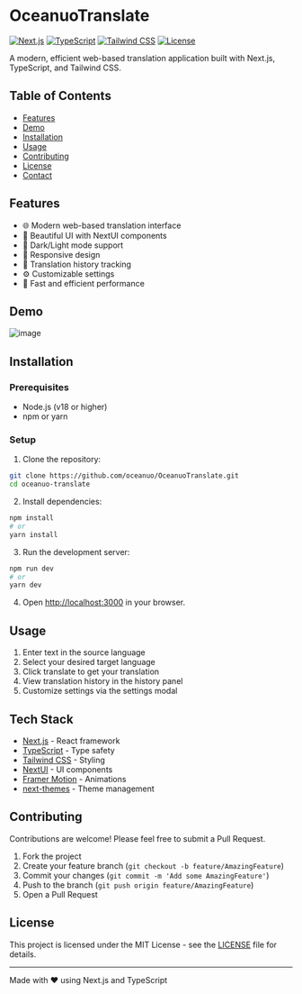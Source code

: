 # OceanuoTranslate

[![Next.js](https://img.shields.io/badge/Next.js-15.0.3-black)](https://nextjs.org/)
[![TypeScript](https://img.shields.io/badge/TypeScript-5.0-blue)](https://www.typescriptlang.org/)
[![Tailwind CSS](https://img.shields.io/badge/Tailwind_CSS-3.4-38B2AC)](https://tailwindcss.com/)
[![License](https://img.shields.io/badge/License-MIT-green.svg)](LICENSE)

A modern, efficient web-based translation application built with Next.js, TypeScript, and Tailwind CSS.

## Table of Contents
- [Features](#features)
- [Demo](#demo)
- [Installation](#installation)
- [Usage](#usage)
- [Contributing](#contributing)
- [License](#license)
- [Contact](#contact)

## Features
- 🌐 Modern web-based translation interface
- 🎨 Beautiful UI with NextUI components
- 🌙 Dark/Light mode support
- 📱 Responsive design
- 📝 Translation history tracking
- ⚙️ Customizable settings
- 🚀 Fast and efficient performance

## Demo
![image](https://github.com/user-attachments/assets/5a550943-359b-40c2-af28-83c3f69da4d2)

## Installation

### Prerequisites
- Node.js (v18 or higher)
- npm or yarn

### Setup
1. Clone the repository:
```bash
git clone https://github.com/oceanuo/OceanuoTranslate.git
cd oceanuo-translate
```

2. Install dependencies:
```bash
npm install
# or
yarn install
```

3. Run the development server:
```bash
npm run dev
# or
yarn dev
```

4. Open [http://localhost:3000](http://localhost:3000) in your browser.

## Usage
1. Enter text in the source language
2. Select your desired target language
3. Click translate to get your translation
4. View translation history in the history panel
5. Customize settings via the settings modal

## Tech Stack
- [Next.js](https://nextjs.org/) - React framework
- [TypeScript](https://www.typescriptlang.org/) - Type safety
- [Tailwind CSS](https://tailwindcss.com/) - Styling
- [NextUI](https://nextui.org/) - UI components
- [Framer Motion](https://www.framer.com/motion/) - Animations
- [next-themes](https://github.com/pacocoursey/next-themes) - Theme management

## Contributing
Contributions are welcome! Please feel free to submit a Pull Request.

1. Fork the project
2. Create your feature branch (`git checkout -b feature/AmazingFeature`)
3. Commit your changes (`git commit -m 'Add some AmazingFeature'`)
4. Push to the branch (`git push origin feature/AmazingFeature`)
5. Open a Pull Request

## License
This project is licensed under the MIT License - see the [LICENSE](LICENSE) file for details.

---
Made with ❤️ using Next.js and TypeScript
